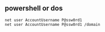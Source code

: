 ## powershell or dos
```
net user AccountUsername P@ssw0rd1
net user AccountUsername P@ssw0rd1 /domain
```

